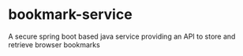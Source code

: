 # bookmark-service

A secure spring boot based java service providing an API to store and retrieve browser bookmarks
